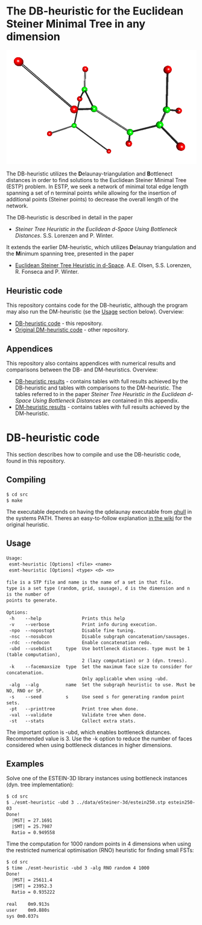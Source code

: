 # The DB-heuristic for the Euclidean Steiner Minimal Tree in any dimension

![](esmt-3d.png)

The DB-heuristic utilizes the **D**elaunay-triangulation and **B**ottlenect distances in order to find solutions to the Euclidean Steiner Minimal Tree (ESTP) problem. In ESTP, we seek a network of minimal total edge length spanning a set of n terminal points while allowing for the insertion of additional points (Steiner points) to decrease the overall length of the network. 

The DB-heuristic is described in detail in the paper

* *Steiner Tree Heuristic in the Euclidean d-Space Using Bottleneck Distances*. S.S. Lorenzen and P. Winter.

It extends the earlier DM-heuristic, which utilizes **D**elaunay triangulation and the **M**inimum spanning tree, presented in the paper

* [Euclidean Steiner Tree Heuristic in d-Space](http://dimacs11.cs.princeton.edu/workshop/OlsenLorenzenFonsecaWinter.pdf). A.E. Olsen, S.S. Lorenzen, R. Fonseca and P. Winter.

## Heuristic code
This repository contains code for the DB-heuristic, although the program may also run the DM-heuristic (se the [Usage](https://github.com/StephanLorenzen/ESMT-heuristic-using-bottleneck-distances#usage) section below). Overview:

* [DB-heuristic code](https://github.com/StephanLorenzen/ESMT-heuristic-using-bottleneck-distances/tree/master/src) - this repository.
* [Original DM-heuristic code](https://github.com/RasmusFonseca/ESMT-heuristic) - other repository.

## Appendices
This repository also contains appendices with numerical results and comparisons between the DB- and DM-heuristics. Overview:

* [DB-heuristic results](https://github.com/StephanLorenzen/ESMT-heuristic-using-bottleneck-distances/blob/master/appendices/apx-DB.pdf) - contains tables with full results achieved by the DB-heuristic and tables with comparisons to the DM-heuristic. The tables referred to in the paper *Steiner Tree Heuristic in the Euclidean d-Space Using Bottleneck Distances* are contained in this appendix.
* [DM-heuristic results](https://github.com/StephanLorenzen/ESMT-heuristic-using-bottleneck-distances/blob/master/appendices/apx-DM.pdf) - contains tables with full results achieved by the DM-heuristic.

# DB-heuristic code
This section describes how to compile and use the DB-heuristic code, found in this repository.

## Compiling

```
$ cd src
$ make
```

The executable depends on having the qdelaunay executable from [qhull](http://www.qhull.org) in the systems PATH. Theres an easy-to-follow explanation [in the wiki](http://github.com/RasmusFonseca/ESMT-heuristic/wiki/qdelaunay) for the original heuristic.

## Usage

```
Usage: 
 esmt-heuristic [Options] <file> <name>
 esmt-heuristic [Options] <type> <d> <n>

file is a STP file and name is the name of a set in that file.
type is a set type (random, grid, sausage), d is the dimension and n is the number of
points to generate.

Options:
 -h    --help               Prints this help
 -v    --verbose            Print info during execution.
 -npo  --nopostopt          Disable fine tuning.
 -nsc  --nosubcon           Disable subgraph concatenation/sausages.
 -rdc  --redocon            Enable concatenation redo.
 -ubd  --usebdist     type  Use bottleneck distances. type must be 1 (table computation),
                            2 (lazy computation) or 3 (dyn. trees).
 -k    --facemaxsize  type  Set the maximum face size to consider for concatenation.
                            Only applicable when using -ubd.
 -alg  --alg          name  Set the subgraph heuristic to use. Must be NO, RNO or SP.
 -s    --seed         s     Use seed s for generating random point sets.
 -pt   --printtree          Print tree when done.
 -val  --validate           Validate tree when done.
 -st   --stats              Collect extra stats.
```

The important option is -ubd, which enables bottleneck distances. Recommended value is 3.
Use the -k option to reduce the number of faces considered when using bottleneck distances in higher dimensions.

## Examples
Solve one of the ESTEIN-3D library instances using bottleneck instances (dyn. tree implementation):
```
$ cd src
$ ./esmt-heuristic -ubd 3 ../data/eSteiner-3d/estein250.stp estein250-03
Done!
  |MST| = 27.1691
  |SMT| = 25.7987
  Ratio = 0.949558
```

Time the computation for 1000 random points in 4 dimensions when using the restricted numerical optimisation (RNO) heuristic for finding small FSTs:
```
$ cd src
$ time ./esmt-heuristic -ubd 3 -alg RNO random 4 1000
Done!
  |MST| = 25611.4
  |SMT| = 23952.3
  Ratio = 0.935222

real	0m9.913s
user	0m9.880s
sys	0m0.037s
```
